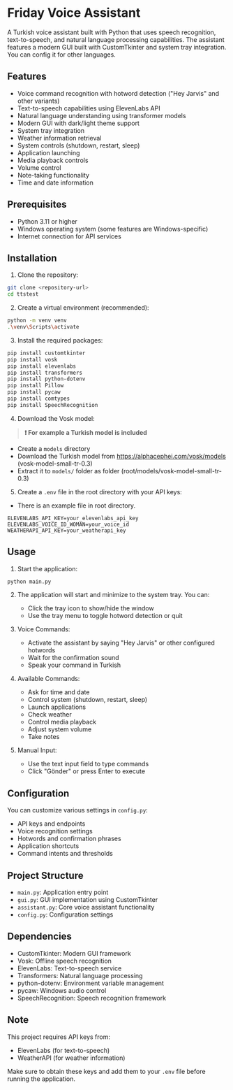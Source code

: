 # Friday Voice Assistant

A Turkish voice assistant built with Python that uses speech recognition, text-to-speech, and natural language processing capabilities. The assistant features a modern GUI built with CustomTkinter and system tray integration.
You can config it for other languages.

## Features

- Voice command recognition with hotword detection ("Hey Jarvis" and other variants)
- Text-to-speech capabilities using ElevenLabs API
- Natural language understanding using transformer models
- Modern GUI with dark/light theme support
- System tray integration
- Weather information retrieval
- System controls (shutdown, restart, sleep)
- Application launching
- Media playback controls
- Volume control
- Note-taking functionality
- Time and date information

## Prerequisites

- Python 3.11 or higher
- Windows operating system (some features are Windows-specific)
- Internet connection for API services

## Installation

1. Clone the repository:
```bash
git clone <repository-url>
cd ttstest
```

2. Create a virtual environment (recommended):
```bash
python -m venv venv
.\venv\Scripts\activate
```

3. Install the required packages:
```bash
pip install customtkinter
pip install vosk
pip install elevenlabs
pip install transformers
pip install python-dotenv
pip install Pillow
pip install pycaw
pip install comtypes
pip install SpeechRecognition
```

4. Download the Vosk model:
> **❗ For example a Turkish model is included**
- Create a `models` directory
- Download the Turkish model from https://alphacephei.com/vosk/models (vosk-model-small-tr-0.3)
- Extract it to `models/` folder as folder (root/models/vosk-model-small-tr-0.3)

5. Create a `.env` file in the root directory with your API keys:
- There is an example file in root directory.
```env
ELEVENLABS_API_KEY=your_elevenlabs_api_key
ELEVENLABS_VOICE_ID_WOMAN=your_voice_id
WEATHERAPI_API_KEY=your_weatherapi_key
```

## Usage

1. Start the application:
```bash
python main.py
```

2. The application will start and minimize to the system tray. You can:
   - Click the tray icon to show/hide the window
   - Use the tray menu to toggle hotword detection or quit

3. Voice Commands:
   - Activate the assistant by saying "Hey Jarvis" or other configured hotwords
   - Wait for the confirmation sound
   - Speak your command in Turkish

4. Available Commands:
   - Ask for time and date
   - Control system (shutdown, restart, sleep)
   - Launch applications
   - Check weather
   - Control media playback
   - Adjust system volume
   - Take notes

5. Manual Input:
   - Use the text input field to type commands
   - Click "Gönder" or press Enter to execute

## Configuration

You can customize various settings in `config.py`:
- API keys and endpoints
- Voice recognition settings
- Hotwords and confirmation phrases
- Application shortcuts
- Command intents and thresholds

## Project Structure

- `main.py`: Application entry point
- `gui.py`: GUI implementation using CustomTkinter
- `assistant.py`: Core voice assistant functionality
- `config.py`: Configuration settings

## Dependencies

- CustomTkinter: Modern GUI framework
- Vosk: Offline speech recognition
- ElevenLabs: Text-to-speech service
- Transformers: Natural language processing
- python-dotenv: Environment variable management
- pycaw: Windows audio control
- SpeechRecognition: Speech recognition framework

## Note

This project requires API keys from:
- ElevenLabs (for text-to-speech)
- WeatherAPI (for weather information)

Make sure to obtain these keys and add them to your `.env` file before running the application.
